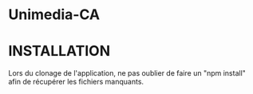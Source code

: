 # Unimedia-CA


INSTALLATION
==

Lors du clonage de l'application, ne pas oublier de faire un "npm install" afin de récupérer les fichiers manquants.
